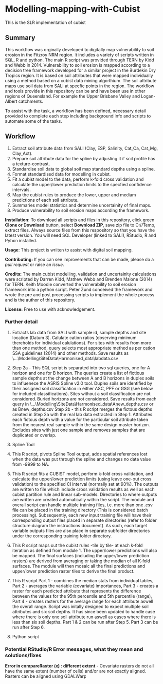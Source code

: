 # Modelling-mapping-with-Cubist
This is the SLR implementation of cubist 

## Summary
This workflow was orginally developed to digitally map vulnerability to soil erosion in the Fitzroy NRM region. It includes a variety of scripts written in SQL, R and python. The main R script was provided through TERN by Kidd and Webb in 2014. Vulnerability to soil erosion is mapped according to a decision tree framework developed for a similar project in the Burdekin Dry Tropics region. It is based on soil attributes that were mapped individually using a method based on a cubist data mining algorthium. The soil attribute maps use soil data from SALI at specfic points in the region. The workflow and tools provide in this repository can be and have been use in other regions of Queensland. For example the Upper Brisbane Valley and Logan-Albert catchments.

To assist with the task, a workflow has been defined, necessary detail provided to complete each step including background info and scripts to automate some of the tasks.

## Workflow
1.  Extract soil attribute data from SALI (Clay, ESP, Salinity, Cat_Ca, Cat_Mg, Clay_Act).
1.  Prepare soil attribute data for the spline by adjusting it if soil profile has a texture-contrast.
1.  Standardise soil data to global soil map standard depths using a spline.
1.  Format standardised data for modelling in cubist.
1.  Fit a cubist model to the data, perform k-fold cross validation and calculate the upper/lower prediction limits to the specfied confidence intervals.
1.  Map the cubist rules to produce the lower, upper and mediam predictions of each soil attribute.
1.  Summaries model statistics and determine uncertainity of final maps.
1.  Produce vulnerability to soil erosion maps according the framework.

**Installation:** To download all scripts and files in this repository, click green **Clone or Download** button, select **Download ZIP**, save zip file to C://Temp, extract files. Always source files from this respository so that you have the latest version. You will need SQL Developer (linked to SALI), RStudio, R and Pyhon installed.

**Usage:** This project is wriiten to assist with digital soil mapping.

**Contributing:** If you can see improvements that can be made, please do a *pull request* or raise an *issue*.

**Credits:** The main cubist modelling, validation and uncertainity calculations were scripted by Darren Kidd, Mathew Webb and Brenden Malone (2014) for TERN. Keith Moodie converted the vulnerability to soil erosion framework into a python script. Peter Zund conceived the framework and wrote the pre and post processing scripts to implement the whole process and is the author of this repository.

**License:** Free to use with acknowledgement.

### Further detail
1.  Extracts lab data from SALI with sample id, sample depths and site location (Datum 3). Calulate cation ratios (observing minimum thereholds for individual calulations). For sites with results from more than one method, query selects most appropriate method as per cation SSA guidelines (2014) and other methods. Save results as \\...\Modelling\SiteData\Harmonised_data\labdata.csv

1.  Step 2a - This SQL script is separated into two sql queries, one for A horizon and one for B horizon. The queries create a list of fictious sample depths at the change between A and B horizons in duplex soils to influenece the ASRIS Spline v2.0 tool. Duplex soils are identified by their assigned soil classification in either ASC, PPF or GSG (see below for included classifications). Sites without a soil classification are not considered. Buried horizons are not considered. Save results from each query in \\...\Modelling\SiteData\Harmonised_data\Anew_depths.csv or as Bnew_depths.csv
    Step 2b - this R script merges the fictous depths created in Step 2a with the real lab data extracted in Step 1. Attributes each fictous depth with a value for the particular soil attribute taken from the nearest real sample within the same design master horizon. Excludes sites with just one sample and removes samples that are duplicated or overlap.
  
1.  Spline Tool

1.  This R script, pivots Spline Tool output, adds spatial references lost when the data was put through the spline and changes no data value from -9999 to NA.

1.  This R script fits a CUBIST model, perform k-fold cross validation, and calculate the upper/lower prediction limits (using leave one-out cross validation) to the specified CI interval (normally set at 90%). The outputs are written to file which include cross validation results as well as each cubist partition rule and linear sub-models. Directories to where outputs are written are created automatically within the script. The module and overall script can handle multiple training files, i.e. more than one .csv file can be placed in the training directory (This is considered batch processing). Subsequently, each new input training file will have their corresponding output files placed in separate directories (refer to folder structure diagram the instructions document). As such, each target variable outputs files are also place in separate subfolder directories under the corresponding training folder directory.

1.  This R script maps out the cubist rules -tile by tile- at each k-fold iteration as defined from module 1. The upper/lower predictions will also be mapped. The final surfaces (including the upper/lower prediction rasters) are derived from  averaging or taking the median of all K-fold surfaces. The module will then mosaic all the final predictions and upper/lower prediction raster tiles to derive the final product.

1.  This R script Part 1 - combines the median stats from individual tables, Part 2 - averages the variable (covariate) importances, Part 3 - creates a raster for each predicted attribute that represents the difference between the values for the 95th percentile and 5th percentile (range), Part 4 - creates rasters for the average range for each attribute aswell the overall range. Script was initally designed to expect multiple soil attributes and six soil depths. It has since been updated to handle case where there is only one soil attribute run aswell as cases where there is less than six soil depths. Part 1 & 2 can be run after Step 5. Part 3 can be run after Step 6.

1.  Python script

### Potential RStudio/R Error messages, what they mean and solutions/fixes
**Error in compareRaster (x) : different extent** - Covariate rasters do not all have the same extent (number of cells) and/or are not exactly aligned. Rasters can be aligned using GDALWarp

